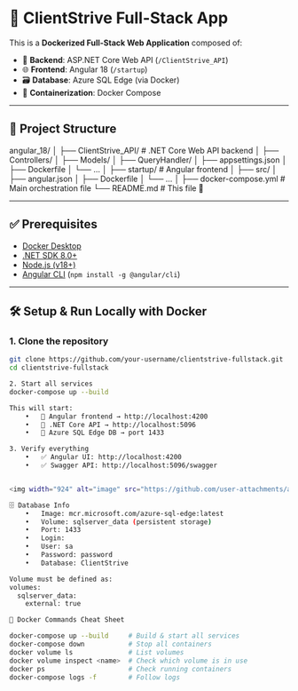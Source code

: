 # 🚀 ClientStrive Full-Stack App

This is a **Dockerized Full-Stack Web Application** composed of:

- 🧰 **Backend**: ASP.NET Core Web API (`/ClientStrive_API`)
- 🌐 **Frontend**: Angular 18 (`/startup`)
- 🗃️ **Database**: Azure SQL Edge (via Docker)
- 🐳 **Containerization**: Docker Compose

---

## 📁 Project Structure

angular_18/
│
├── ClientStrive_API/       # .NET Core Web API backend
│   ├── Controllers/
│   ├── Models/
│   ├── QueryHandler/
│   ├── appsettings.json
│   ├── Dockerfile
│   └── …
│
├── startup/                # Angular frontend
│   ├── src/
│   ├── angular.json
│   ├── Dockerfile
│   └── …
│
├── docker-compose.yml      # Main orchestration file
└── README.md               # This file 📘

---

## ✅ Prerequisites

- [Docker Desktop](https://www.docker.com/products/docker-desktop)
- [.NET SDK 8.0+](https://dotnet.microsoft.com/)
- [Node.js (v18+)](https://nodejs.org/)
- [Angular CLI](https://angular.io/cli) (`npm install -g @angular/cli`)

---

## 🛠️ Setup & Run Locally with Docker

### 1. Clone the repository

```bash
git clone https://github.com/your-username/clientstrive-fullstack.git
cd clientstrive-fullstack

2. Start all services
docker-compose up --build

This will start:
	•	🔗 Angular frontend → http://localhost:4200
	•	🔗 .NET Core API → http://localhost:5096
	•	🔗 Azure SQL Edge DB → port 1433

3. Verify everything
	•	✅ Angular UI: http://localhost:4200
	•	✅ Swagger API: http://localhost:5096/swagger


<img width="924" alt="image" src="https://github.com/user-attachments/assets/96e86561-f4eb-42f5-be46-571ca71a5136" />

🗄️ Database Info
	•	Image: mcr.microsoft.com/azure-sql-edge:latest
	•	Volume: sqlserver_data (persistent storage)
	•	Port: 1433
	•	Login:
	•	User: sa
	•	Password: password
	•	Database: ClientStrive

Volume must be defined as:
volumes:
  sqlserver_data:
    external: true

🐳 Docker Commands Cheat Sheet

docker-compose up --build     # Build & start all services
docker-compose down           # Stop all containers
docker volume ls              # List volumes
docker volume inspect <name>  # Check which volume is in use
docker ps                     # Check running containers
docker-compose logs -f        # Follow logs







